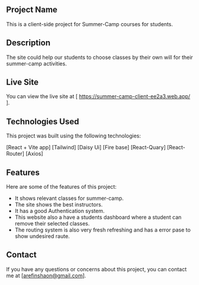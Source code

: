 ## Project Name
This is a client-side project for Summer-Camp courses for students.

## Description
The site could help our students to choose classes by their own will for their summer-camp activities.

## Live Site
You can view the live site at [ https://summer-camp-client-ee2a3.web.app/  ].

## Technologies Used
This project was built using the following technologies:

[React + Vite app]
[Tailwind]
[Daisy Ui]
[Fire base]
[React-Quary]
[React-Router]
[Axios]

## Features
Here are some of the features of this project:

* It shows relevant classes for summer-camp.
* The site shows the best instructors.
* It has a good Authentication system.
* This website also a have a students dashboard where a student can remove their selected classes.
* The routing system is also very fresh refreshing and has a error pase to show undesired raute.

## Contact
If you have any questions or concerns about this project, you can contact me at [arefinshaon@gmail.com].

